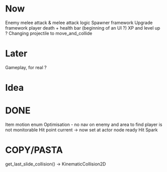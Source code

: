 # Now
Enemy melee attack & melee attack logic
Spawner framework 
Upgrade framework
player death + health bar (beginning of an UI ?)
XP and level up ?
Changing projectile to move_and_collide

# Later
Gameplay, for real ?

# Idea

# DONE
Item motion enum
Optimisation - no nav on enemy and area to find player is not monitorable
Hit point current -> now set at actor node ready
Hit Spark

# COPY/PASTA
get_last_slide_collision() -> KinematicCollision2D
